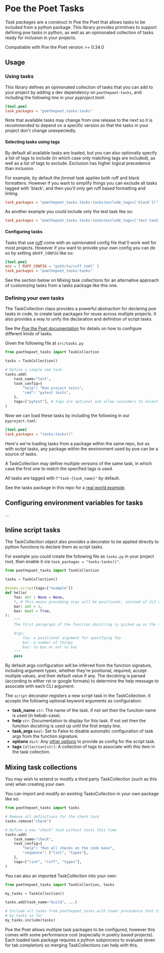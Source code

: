 Poe the Poet Tasks
==================

_Task packages_ are a construct in Poe the Poet that allows tasks to be included from a python package. This library provides primitives to support defining poe tasks in python, as well as an opinionated collection of tasks ready for inclusion in your projects.

Compatiable with Poe the Poet version >= 0.34.0

## Usage

### Using tasks

This library defines an opinionated collection of tasks that you can add to your project by adding a dev dependency on `poethepoet-tasks`, and including the following line in your _pyproject.toml_.

```toml
[tool.poe]
task_packages = "poethepoet_tasks:tasks"
```

Note that available tasks may change from one release to the next so it is recommended to depend on a specific version so that the tasks in your project don't change unexpectedly.

#### Selecting tasks using tags

By default all available tasks are loaded, but you can also optionally specify a list of tags to include (in which case only matching tags are included), as well as a list of tags to exclude. Exclusion has higher logical precedence than inclusion.

For example, by default the *format* task applies both ruff and black formatters. However if you want to simplify things you can exclude all tasks tagged with 'black', and then you'll only get ruff based formatting and linting.

```toml
task_packages = "poethepoet_tasks.tasks:tasks(exclude_tags=['black'])"
```

As another example you could include only the test task like so:

```toml
task_packages = "poethepoet_tasks.tasks:tasks(exclude_tags=['test-task'])"
```

#### Configuring tasks

Tasks that use [ruff](https://docs.astral.sh/ruff/) come with an opinionated config file that'll work well for most projects. However if you want to provide your own config you can do so by setting `$RUFF_CONFIG` like so:

```toml
[tool.poe]
env = { RUFF_CONFIG = "path/to/ruff.toml" }
task_packages = "poethepoet_tasks:tasks"
```

See the section below on Mixing task collections for an alternative approach of customizing tasks from a tasks package like this one.

### Defining your own tasks

The TaskCollection class provides a powerful abstraction for declaring poe tasks in code, to create task packages for reuse across multiple projects. It also provides a way to unify the declaration and definition of script tasks.

See the [Poe the Poet documentation](https://poethepoet.natn.io/tasks/index.html) for details on how to configure different kinds of tasks.

Given the following file at `src/tasks.py`

```python
from poethepoet_tasks import TaskCollection

tasks = TaskCollection()

# Define a simple cmd task
tasks.add(
    task_name="test",
    task_config={
        "help": "Run project tests",
        "cmd": "pytest tests",
    },
    tags=["pytest"], # tags are optional and allow consumers to select only the desired tasks
)
```

Now we can load these tasks by including the following in our `pyproject.toml`:

```toml
[tool.poe]
task_packages = "tasks:tasks()"
```

Here's we're loading tasks from a package within the same repo, but as with script tasks, any package within the environment used by poe can be a source of tasks.

A TaskCollection may define multiple versions of the same task, in which case the first one to match the specified tags is used.

All tasks are tagged with `f"task-{task_name}"` by default.

See the tasks package in this repo for a [real world example](https://github.com/nat-n/poethepoet-tasks/blob/main/src/poethepoet_tasks/tasks.py).

## Configuring environment variables for tasks

...

## Inline script tasks

The TaskCollection object also provides a decorator to be applied directly to python functions to declare them as script tasks.

For example you could create the following file as `tasks.py` in your project root, then enable it via `task_packages = "tasks:tasks()"`.

```python
from poethepoet_tasks import TaskCollection

tasks = TaskCollection()

@tasks.script(tags=["example"])
def hello(
    foo: str | None = None,
    *, # This means preceding args will be positional, instead of CLI options
    bar: int = 1,
    baz: bool = True,
):
    """
    The first paragraph of the function docstring is picked up as the task help message!

    Args:
        foo: a positional argument for specifying foo
        bar: a number of things
        baz: to baz or not to baz
    """
    pass
```

By default args configuration will be inferred from the function signature, including argument types, whether they're positional, required, accept multiple values, and their default value if any. The docstring is parsed (according to either rst or google formats) to determine the help message to associate with each CLI argument.

The `script` decorator registers a new script task in the TaskCollection. It accepts the following optional keyword arguments as configuration:

- **task_name** `str`: The name of the task. if not set then the function name is used (in kebab-case).
- **help** `str`: Documentation to display for this task. If not set then the function docstring is used up until the first empty line.
- **task_args** `bool`: Set to False to disable automatic configuration of task args from the function signature.
- **options** `dict`: Any [other options](https://poethepoet.natn.io/tasks/task_types/script.html#available-task-options) to provide as config for the script task.
- **tags** `Collection[str]`: A collection of tags to associate with this item in the task collection.

## Mixing task collections

You may wish to extend or modify a third party TaskCollection (such as this one) when creating your own.

You can import and modify an existing TasksCollection in your own package like so:

```python
from poethepoet_tasks import tasks

# Remove all definitions for the check task
tasks.remove("check")

# Define a new "check" task without tests this time
tasks.add(
    task_name="check",
    task_config={
        "help": "Run all checks on the code base",
        "sequence": ["lint", "types"],
    },
    tags=["lint", "ruff", "types"],
)
```

You can also an imported TaskCollection into your own:

```python
from poethepoet_tasks import TaskCollection, tasks

my_tasks = TaskCollection()

tasks.add(task_name="build", ...)

# Include all tasks from poethepoet_tasks with lower precedence that tasks added to
# my_tasks so far
my_tasks.include(tasks)
```

Poe the Poet allows multiple task packages to be configured, however this comes with some performance cost (especially in poetry based projects). Each loaded task package requires a python subprocess to evaluate (even for tab completion) so merging TaskCollections can help with this.

